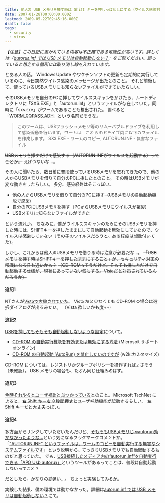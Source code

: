 ```yaml
---
title: 他人の USB メモリを挿す時は Shift キーを押しっぱなしにする（ウイルス感染対策）
date: 2007-01-28T00:00:00.000Z
lastmod: 2009-05-22T02:45:16.000Z
draft: false
tags:
  - security
  - virus
---
```


_【注意】この日記に書かれている内容は不正確である可能性が高いです。詳しくは「[autorun.inf では USB メモリは自動起動しない？](/posts/20070201/p01)」をご覧ください。誤っていると想定する箇所には取り消し線を入れています。_

とある人の話。 Windows Update やワクチンソフトの更新も定期的に実行しているのに、今日突然ウイルス感染のメッセージが出たとのこと。 それと前後して、使っているUSBメモリにも知らないファイルができていたらしい。

そのUSBメモリを自分のPCに挿してウイルススキャンをかけたら、ルートディレクトリに「SXS.EXE」と「autorun.inf」というファイルが存在していた。同時に「sxs.exe」がワームであることも検出された。 調べると「[WORM_QQPASS.ADH](http://www.trendmicro.co.jp/vinfo/virusencyclo/default5.asp?VName=WORM_QQPASS.ADH&VSect=T)」という名前だそうな。

> このワームは、USBフラッシュメモリ等のリムーバブルドライブを利用して感染活動を行います。ワームは、これらのドライブ内に以下のファイルを作成します。 SXS.EXE - ワームのコピー, AUTORUN.INF - 無害なファイル

~~USBメモリを挿すだけで感染する（AUTORUN.INFがウイルスを起動する）ってことか。~~ えげつないな…。

その人に聞いたら、数日前に普段使っているUSBメモリを忘れてきたので、他の人からUSBメモリを借りて自分のPCに挿したとのこと。 その時はUSBメモリが変な動きをしたらしい。 多分、感染経路はそこっぽい。

- 他の人からUSBメモリを借りて自分のPCに挿す~~（USBメモリの自動起動機能で感染）~~
- 自分のPCにUSBメモリを挿す（PCからUSBメモリにウイルスが複製）
- USBメモリに知らないファイルができた

という流れか。 ちなみに、僕がウイルススキャンのためにそのUSBメモリを挿した時には、SHIFTキーを押したままにして自動起動を無効にしていたので、ウイルスは感染していない（その手のウイルスだろうと、ある程度は想像付いてた）。

しかし、これからは他人のUSBメモリを借りる時は注意が必要だな…。 ~~「USBメモリを挿す時はSHIFTキーを押したままにすること」が、セキュリティ対策の常識になる日も近いかも？~~ ~~（CD-ROMもそうだけど、そもそも挿しただけで自動起動する仕様が、現状にあっていない気もする。Vistaだと対策されているんだろうか）~~

#### 追記1

NTさんが[Vistaで実験されていた](http://246ra.ath.cx/~takasi/tdiary/20070128.html#p03)。 Vista だと少なくとも CD-ROM の場合は選択ダイアログが出るみたい。 （Vista 欲しいかも度++）

#### 追記2

[USBを挿してもそもそも自動起動しないような設定](http://d.hatena.ne.jp/textfile/20070129/usb)について。

- [CD-ROM の自動実行機能を有効または無効にする方法](http://support.microsoft.com/kb/155217/ja) (Microsoft サポートオンライン)
- [CD-ROM の自動起動 (AutoRun) を禁止したいのですが](http://homepage2.nifty.com/winfaq/w2k/custom.html#811) (w2k:カスタマイズ)

CD-ROM については、レジストリかグループポリシーを操作すればよさそう（未確認）。 USB メモリの場合も、たぶん同じ仕組みのはず。

#### 追記3

[今時それやるとユーザ補助とぶつかっている](http://b.hatena.ne.jp/C_L/20070129#bookmark-3826154)とのこと。 Microsoft TechNet によると、[右 Shift キーを 8 秒間押す](http://technet2.microsoft.com/WindowsServer/ja/Library/c605d83d-ae80-4b5e-8650-6bd24f99fdfc1041.mspx?mfr=true)とユーザ補助機能が起動するらしい。 左 Shift キーだと大丈夫っぽい。

#### 追記4

多方面からリンクしていただいたんだけど、[そもそもUSBメモリじゃautorun効かなかったような…](http://b.hatena.ne.jp/cubick/20070201#bookmark-3826154)という気になるブックマークコメントが。 「["AUTORUN.INF" というファイルは、ワームのコピーを自動実行する無害なシステムファイルです](http://www.trendmicro.co.jp/vinfo/virusencyclo/default5.asp?VName=WORM_QQPASS.ADH&VSect=T)」という説明から、てっきりUSBメモリでも自動起動するものだと思っていた。 でも、[USB接続したメディア内の“autorun.inf”を自動実行できる「APO Usb autorun」](http://www.forest.impress.co.jp/article/2005/11/11/apousbautorun.html)というツールがあるってことは、普段は自動起動しないってこと？

だとしたら、かなりの勘違い…。 ちょっと実験してみるか。

実験した結果、僕の環境では動かなかった。詳細は[autorun.inf では USB メモリは自動起動しない？](/posts/20070201/p01)にて。

